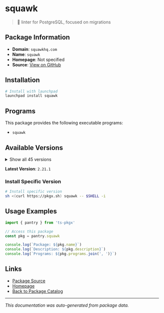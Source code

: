 # squawk

> 🐘 linter for PostgreSQL, focused on migrations

## Package Information

- **Domain**: `squawkhq.com`
- **Name**: `squawk`
- **Homepage**: Not specified
- **Source**: [View on GitHub](https://github.com/pkgxdev/pantry/tree/main/projects/squawkhq.com/package.yml)

## Installation

```bash
# Install with launchpad
launchpad install squawk
```

## Programs

This package provides the following executable programs:

- `squawk`

## Available Versions

<details>
<summary>Show all 45 versions</summary>

- `2.21.1`, `2.21.0`, `2.20.0`, `2.19.0`, `2.18.0`
- `2.17.0`, `2.16.0`, `2.15.0`, `2.14.0`, `2.13.0`
- `2.12.0`, `2.11.0`, `2.10.0`, `2.9.0`, `2.8.0`
- `2.7.0`, `2.6.0`, `2.5.0`, `2.4.0`, `2.3.0`
- `2.2.0`, `2.1.0`, `2.0.0`, `1.6.1`, `1.6.0`
- `1.5.5`, `1.5.4`, `1.5.3`, `1.5.2`, `1.5.1`
- `1.5.0`, `1.4.0`, `1.2.0`, `1.1.2`, `1.1.1`
- `1.1.0`, `1.0.0`, `0.29.0`, `0.28.0`, `0.27.0`
- `0.26.0`, `0.25.0`, `0.24.2`, `0.24.1`, `0.24.0`

</details>

**Latest Version**: `2.21.1`

### Install Specific Version

```bash
# Install specific version
sh <(curl https://pkgx.sh) squawk -- $SHELL -i
```

## Usage Examples

```typescript
import { pantry } from 'ts-pkgx'

// Access this package
const pkg = pantry.squawk

console.log(`Package: ${pkg.name}`)
console.log(`Description: ${pkg.description}`)
console.log(`Programs: ${pkg.programs.join(', ')}`)
```

## Links

- [Package Source](https://github.com/pkgxdev/pantry/tree/main/projects/squawkhq.com/package.yml)
- [Homepage](#)
- [Back to Package Catalog](../../package-catalog.md)

---

*This documentation was auto-generated from package data.*
